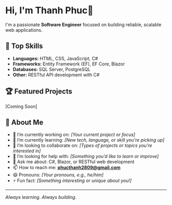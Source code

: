 # Hi, I'm Thanh Phuc👋

I'm a passionate **Software Engineer** focused on building reliable, scalable web applications.

## 🚀 Top Skills  
- **Languages:** HTML, CSS, JavaScript, C#  
- **Frameworks:** Entity Framework (EF), EF Core, Blazor  
- **Databases:** SQL Server, PostgreSQL  
- **Other:** RESTful API development with C#

## 🏆 Featured Projects
[Coming Soon] 

## 👀 About Me

- 🔭 I’m currently working on: _[Your current project or focus]_  
- 🌱 I’m currently learning: _[New tech, language, or skill you’re picking up]_  
- 👯 I’m looking to collaborate on: _[Types of projects or topics you’re interested in]_  
- 🤔 I’m looking for help with: _[Something you’d like to learn or improve]_  
- 💬 Ask me about: C#, Blazor, or RESTful web development  
- 📫 How to reach me: **phucthanh2809@gmail.com**  
- 😄 Pronouns: _[Your pronouns, e.g., he/him]_  
- ⚡ Fun fact: _[Something interesting or unique about you!]_

---

_Always learning. Always building._

<!-- LinkedIn: [Coming Soon] -->
